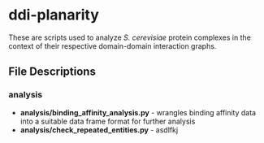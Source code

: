 # ddi-planarity

These are scripts used to analyze *S. cerevisiae* protein complexes in the context of their respective domain-domain interaction graphs.

## File Descriptions
### analysis
* **analysis/binding_affinity_analysis.py** - wrangles binding affinity data into a suitable data frame format for further analysis
* **analysis/check_repeated_entities.py** - asdlfkj 
